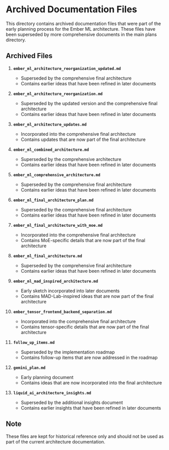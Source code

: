 # Archived Documentation Files

This directory contains archived documentation files that were part of the early planning process for the Ember ML architecture. These files have been superseded by more comprehensive documents in the main plans directory.

## Archived Files

1. **`ember_ml_architecture_reorganization_updated.md`**
   - Superseded by the comprehensive final architecture
   - Contains earlier ideas that have been refined in later documents

2. **`ember_ml_architecture_reorganization.md`**
   - Superseded by the updated version and the comprehensive final architecture
   - Contains earlier ideas that have been refined in later documents

3. **`ember_ml_architecture_updates.md`**
   - Incorporated into the comprehensive final architecture
   - Contains updates that are now part of the final architecture

4. **`ember_ml_combined_architecture.md`**
   - Superseded by the comprehensive architecture
   - Contains earlier ideas that have been refined in later documents

5. **`ember_ml_comprehensive_architecture.md`**
   - Superseded by the comprehensive final architecture
   - Contains earlier ideas that have been refined in later documents

6. **`ember_ml_final_architecture_plan.md`**
   - Superseded by the comprehensive final architecture
   - Contains earlier ideas that have been refined in later documents

7. **`ember_ml_final_architecture_with_moe.md`**
   - Incorporated into the comprehensive final architecture
   - Contains MoE-specific details that are now part of the final architecture

8. **`ember_ml_final_architecture.md`**
   - Superseded by the comprehensive final architecture
   - Contains earlier ideas that have been refined in later documents

9. **`ember_ml_mad_inspired_architecture.md`**
   - Early sketch incorporated into later documents
   - Contains MAD-Lab-inspired ideas that are now part of the final architecture

10. **`ember_tensor_frontend_backend_separation.md`**
    - Incorporated into the comprehensive final architecture
    - Contains tensor-specific details that are now part of the final architecture

11. **`follow_up_items.md`**
    - Superseded by the implementation roadmap
    - Contains follow-up items that are now addressed in the roadmap

12. **`gemini_plan.md`**
    - Early planning document
    - Contains ideas that are now incorporated into the final architecture

13. **`liquid_ai_architecture_insights.md`**
    - Superseded by the additional insights document
    - Contains earlier insights that have been refined in later documents

## Note

These files are kept for historical reference only and should not be used as part of the current architecture documentation.